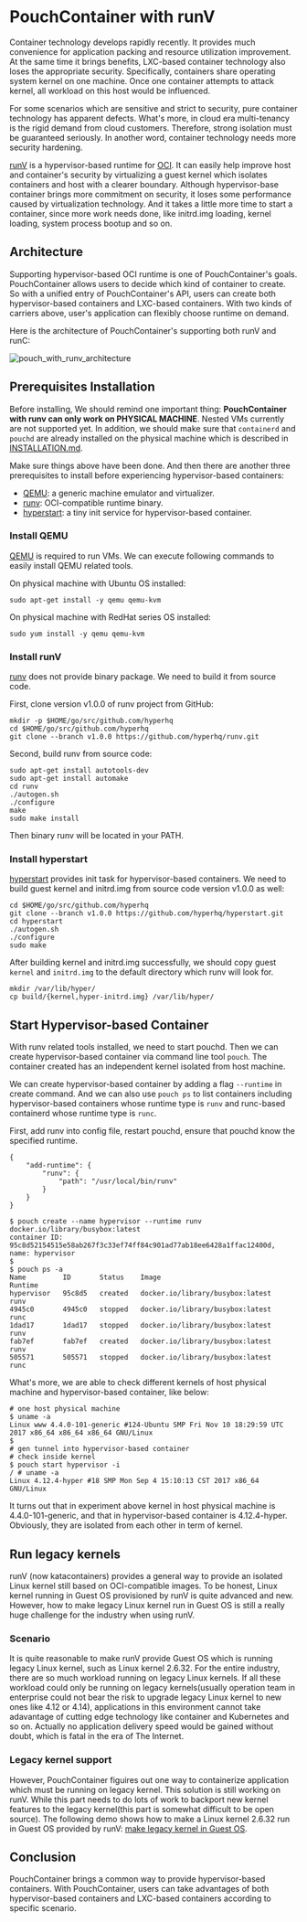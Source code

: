 # PouchContainer with runV

Container technology develops rapidly recently. It provides much convenience for application packing and resource utilization improvement. At the same time it brings benefits, LXC-based container technology also loses the appropriate security. Specifically, containers share operating system kernel on one machine. Once one container attempts to attack kernel, all workload on this host would be influenced.

For some scenarios which are sensitive and strict to security, pure container technology has apparent defects. What's more, in cloud era multi-tenancy is the rigid demand from cloud customers. Therefore, strong isolation must be guaranteed seriously. In another word, container technology needs more security hardening.

[runV](https://github.com/hyperhq/runv) is a hypervisor-based runtime for [OCI](https://github.com/opencontainers/runtime-spec). It can easily help improve host and container's security by virtualizing a guest kernel which isolates containers and host with a clearer boundary. Although hypervisor-base container brings more commitment on security, it loses some performance caused by virtualization technology. And it takes a little more time to start a container, since more work needs done, like initrd.img loading, kernel loading, system process bootup and so on.

## Architecture

Supporting hypervisor-based OCI runtime is one of PouchContainer's goals. PouchContainer allows users to decide which kind of container to create. So with a unified entry of PouchContainer's API, users can create both hypervisor-based containers and LXC-based containers. With two kinds of carriers above, user's application can flexibly choose runtime on demand.

Here is the architecture of PouchContainer's supporting both runV and runC:

![pouch_with_runv_architecture](../static_files/pouch_with_runv_architecture.png)

## Prerequisites Installation

Before installing, We should remind one important thing: **PouchContainer with runv can only work on PHYSICAL MACHINE**. Nested VMs currently are not supported yet. In addition, we should make sure that `containerd` and `pouchd` are already installed on the physical machine which is described in [INSTALLATION.md](../../INSTALLATION.md).

Make sure things above have been done. And then there are another three prerequisites to install before experiencing hypervisor-based containers:

* [QEMU](https://www.qemu.org): a generic machine emulator and virtualizer.
* [runv](https://github.com/hyperhq/runv): OCI-compatible runtime binary.
* [hyperstart](https://github.com/hyperhq/hyperstart): a tiny init service for hypervisor-based container.

### Install QEMU

[QEMU](https://www.qemu.org) is required to run VMs. We can execute following commands to easily install QEMU related tools.

On physical machine with Ubuntu OS installed:

```
sudo apt-get install -y qemu qemu-kvm
```

On physical machine with RedHat series OS installed:

```
sudo yum install -y qemu qemu-kvm
```

### Install runV

[runv](https://github.com/hyperhq/runv) does not provide binary package. We need to build it from source code.

First, clone version v1.0.0 of runv project from GitHub:

```
mkdir -p $HOME/go/src/github.com/hyperhq
cd $HOME/go/src/github.com/hyperhq
git clone --branch v1.0.0 https://github.com/hyperhq/runv.git
```

Second, build runv from source code:

```
sudo apt-get install autotools-dev
sudo apt-get install automake
cd runv
./autogen.sh
./configure
make
sudo make install
```

Then binary runv will be located in your PATH.

### Install hyperstart

[hyperstart](https://github.com/hyperhq/hyperstart) provides init task for hypervisor-based containers. We need to build guest kernel and initrd.img from source code version v1.0.0 as well:

```
cd $HOME/go/src/github.com/hyperhq
git clone --branch v1.0.0 https://github.com/hyperhq/hyperstart.git
cd hyperstart
./autogen.sh
./configure
sudo make
```

After building kernel and initrd.img successfully, we should copy guest `kernel` and `initrd.img` to the default directory which runv will look for.

```
mkdir /var/lib/hyper/
cp build/{kernel,hyper-initrd.img} /var/lib/hyper/
```

## Start Hypervisor-based Container

With runv related tools installed, we need to start pouchd. Then we can create hypervisor-based container via command line tool `pouch`. The container created has an independent kernel isolated from host machine.

We can create hypervisor-based container by adding a flag `--runtime` in create command. And we can also use `pouch ps` to list containers including hypervisor-based containers whose runtime type is `runv` and runc-based containerd whose runtime type is `runc`.

First, add runv into config file, restart pouchd, ensure that pouchd know the specified runtime.

```
{
    "add-runtime": {
        "runv": {
            "path": "/usr/local/bin/runv"
        }
    }
}
```

``` shell
$ pouch create --name hypervisor --runtime runv docker.io/library/busybox:latest
container ID: 95c8d52154515e58ab267f3c33ef74ff84c901ad77ab18ee6428a1ffac12400d, name: hypervisor
$
$ pouch ps -a
Name         ID       Status    Image                              Runtime
hypervisor   95c8d5   created   docker.io/library/busybox:latest   runv
4945c0       4945c0   stopped   docker.io/library/busybox:latest   runc
1dad17       1dad17   stopped   docker.io/library/busybox:latest   runv
fab7ef       fab7ef   created   docker.io/library/busybox:latest   runv
505571       505571   stopped   docker.io/library/busybox:latest   runc
```

What's more, we are able to check different kernels of host physical machine and hypervisor-based container, like below:

``` shell
# one host physical machine
$ uname -a
Linux www 4.4.0-101-generic #124-Ubuntu SMP Fri Nov 10 18:29:59 UTC 2017 x86_64 x86_64 x86_64 GNU/Linux
$
# gen tunnel into hypervisor-based container
# check inside kernel
$ pouch start hypervisor -i
/ # uname -a
Linux 4.12.4-hyper #18 SMP Mon Sep 4 15:10:13 CST 2017 x86_64 GNU/Linux
```

It turns out that in experiment above kernel in host physical machine is 4.4.0-101-generic, and that in hypervisor-based container is 4.12.4-hyper. Obviously, they are isolated from each other in term of kernel.

## Run legacy kernels

runV (now katacontainers) provides a general way to provide an isolated Linux kernel still based on OCI-compatible images. To be honest, Linux kernel running in Guest OS provisioned by runV is quite advanced and new. However, how to make legacy Linux kernel run in Guest OS is still a really huge challenge for the industry when using runV.

### Scenario

It is quite reasonable to make runV provide Guest OS which is running legacy Linux kernel, such as Linux kernel 2.6.32. For the entire industry, there are so much workload running on legacy Linux kernels. If all these workload could only be running on legacy kernels(usually operation team in enterprise could not bear the risk to upgrade legacy Linux kernel to new ones like 4.12 or 4.14), applications in this environment cannot take adavantage of cutting edge technology like container and Kubernetes and so on. Actually no application delivery speed would be gained without doubt, which is fatal in the era of The Internet.

### Legacy kernel support

However, PouchContainer figuires out one way to containerize application which must be running on legacy kernel. This solution is still working on runV. While this part needs to do lots of work to backport new kernel features to the legacy kernel(this part is somewhat difficult to be open source). The following demo shows how to make a Linux kernel 2.6.32 run in Guest OS provided by runV: [make legacy kernel in Guest OS](https://www.youtube.com/watch?v=1w5Ams2k-40).

## Conclusion

PouchContainer brings a common way to provide hypervisor-based containers. With PouchContainer, users can take advantages of both hypervisor-based containers and LXC-based containers according to specific scenario.


